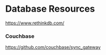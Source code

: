 # Database Resources

https://www.rethinkdb.com/

### Couchbase

https://github.com/couchbase/sync_gateway
